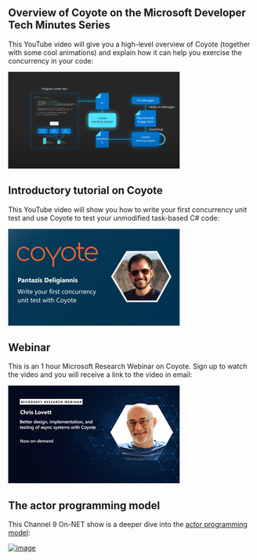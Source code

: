 ## Overview of Coyote on the Microsoft Developer Tech Minutes Series

This YouTube video will give you a high-level overview of Coyote (together with some cool
animations) and explain how it can help you exercise the concurrency in your code:

[![image](../assets/images/tech_minutes.png)](https://youtu.be/JGGOB6fNEpI)

## Introductory tutorial on Coyote

This YouTube video will show you how to write your first concurrency unit test and use Coyote to test your unmodified task-based C# code:

[![image](../assets/images/coyote_tutorial_intro.png)](https://youtu.be/wuKo-9iRm6o)

## Webinar

This is an 1 hour Microsoft Research Webinar on Coyote. Sign up to watch the video and you will receive a link to the video in email:

[![image](../assets/images/webinar.png)](https://note.microsoft.com/MSR-Webinar-Coyote-Registration-On-Demand.html)

## The actor programming model

This Channel 9 On-NET show is a deeper dive into the [actor programming model](../concepts/actors/overview.md):

[![image](../assets/images/channel9_actors.png)](https://channel9.msdn.com/Shows/On-NET/Reliable-Async-Systems-with-Coyote-Part-2)
